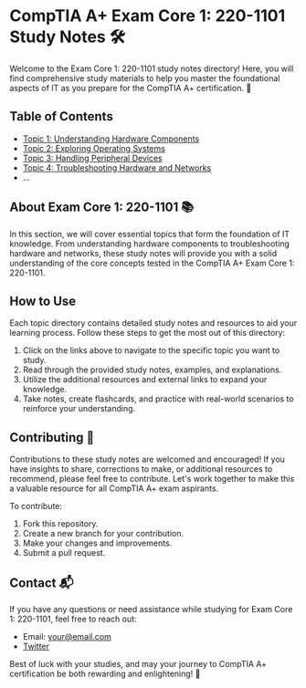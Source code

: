 # CompTIA A+ Exam Core 1: 220-1101 Study Notes 🛠️

Welcome to the Exam Core 1: 220-1101 study notes directory! Here, you will find comprehensive study materials to help you master the foundational aspects of IT as you prepare for the CompTIA A+ certification. 🚀

## Table of Contents

- [Topic 1: Understanding Hardware Components](./Topic%201/README.md)
- [Topic 2: Exploring Operating Systems](./Topic%202/README.md)
- [Topic 3: Handling Peripheral Devices](./Topic%203/README.md)
- [Topic 4: Troubleshooting Hardware and Networks](./Topic%204/README.md)
- ...

## About Exam Core 1: 220-1101 📚

In this section, we will cover essential topics that form the foundation of IT knowledge. From understanding hardware components to troubleshooting hardware and networks, these study notes will provide you with a solid understanding of the core concepts tested in the CompTIA A+ Exam Core 1: 220-1101.

## How to Use

Each topic directory contains detailed study notes and resources to aid your learning process. Follow these steps to get the most out of this directory:

1. Click on the links above to navigate to the specific topic you want to study.
2. Read through the provided study notes, examples, and explanations.
3. Utilize the additional resources and external links to expand your knowledge.
4. Take notes, create flashcards, and practice with real-world scenarios to reinforce your understanding.

## Contributing 🤝

Contributions to these study notes are welcomed and encouraged! If you have insights to share, corrections to make, or additional resources to recommend, please feel free to contribute. Let's work together to make this a valuable resource for all CompTIA A+ exam aspirants.

To contribute:

1. Fork this repository.
2. Create a new branch for your contribution.
3. Make your changes and improvements.
4. Submit a pull request.

## Contact 📬

If you have any questions or need assistance while studying for Exam Core 1: 220-1101, feel free to reach out:

- Email: your@email.com
- [Twitter](https://twitter.com/yourusername)

Best of luck with your studies, and may your journey to CompTIA A+ certification be both rewarding and enlightening! 🌟
